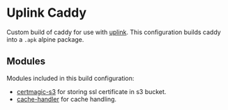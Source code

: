 # Uplink Caddy

Custom build of caddy for use with [uplink](https://github.com/upmaru/uplink). This configuration builds caddy into a `.apk` alpine package.

## Modules

Modules included in this build configuration:

- [certmagic-s3](https://github.com/ss098/certmagic-s3) for storing ssl certificate in s3 bucket.
- [cache-handler](https://github.com/caddyserver/cache-handler) for cache handling.